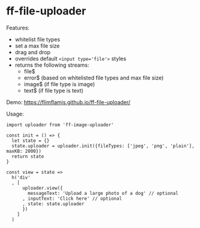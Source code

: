 # ff-file-uploader

Features:
  - whitelist file types
  - set a max file size
  - drag and drop
  - overrides default `<input type='file'>` styles
  - returns the following streams: 
    - file$
    - error$ (based on whitelisted file types and max file size)
    - image$ (if file type is image)
    - text$ (if file type is text)
    
Demo: https://flimflamjs.github.io/ff-file-uploader/


Usage:

```es6
import uploader from 'ff-image-uploader'

const init = () => {
  let state = {}
  state.uploader = uploader.init({fileTypes: ['jpeg', 'png', 'plain'], maxKB: 2000})
  return state
}

const view = state =>
  h('div'
  , [
      uploader.view({
        messageText: 'Upload a large photo of a dog' // optional
      , inputText: 'Click here' // optional 
      , state: state.uploader
      })
    ]  
  )
```




